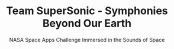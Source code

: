 <h1 align=center>Team SuperSonic - Symphonies Beyond Our Earth</h1>

<p align=center>NASA Space Apps Challenge Immersed in the Sounds of Space</p>
